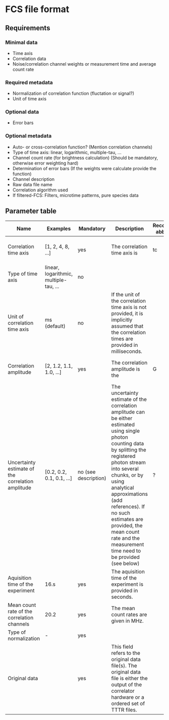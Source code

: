 # FCS file format

## Requirements

### Minimal data

* Time axis
* Correlation data
* Noise/correlation channel weights or measurement time and average count rate

### Required metadata

* Normalization of correlation function (fluctation or signal?)
* Unit of time axis
  
### Optional data

* Error bars
  
### Optional metadata

* Auto- or cross-correlation function? (Mention correlation channels)
* Type of time axis: linear, logarithmic, multiple-tau, ...
* Channel count rate (for brightness calculation) (Should be mandatory, otherwise error weighting hard)
* Determination of error bars (If the weights were calculate provide the function)
* Channel description
* Raw data file name
* Correlation algorithm used
* If filtered-FCS: Filters, microtime patterns, pure species data

## Parameter table

| Name | Examples | Mandatory | Description | Recommended abbreviation | Abbreviations | Type |
|---------------------------------------------------|----------------------------------------|----------------------|---------------------------------------------------------------------------------------------------------------------------------------------------------------------------------------------------------------------------------------------------------------------------------------------------------------------------------------------------------|--------------------------|---------------|-------------------------------|
| Correlation time axis | [1, 2, 4, 8, ...] | yes | The correlation time axis is  | tc | tc, tau | array/list of floating points |
| Type of time axis | linear, logarithmic, multiple-tau, ... | no |  |  |  | string |
| Unit of correlation time axis | ms  (default) | no | If the unit of the correlation time axis is not provided, it is implicitly assumed that the correlation times are provided in milliseconds. |  |  | string |
| Correlation amplitude | [2, 1.2, 1.1, 1.0, ...]  | yes | The correlation amplitude is the  | G | G, Corr | array/list of floating points |
| Uncertainty estimate of the correlation amplitude | [0.2, 0.2, 0.1, 0.1, ...] | no (see description) | The uncertainty estimate of the correlation amplitude can be either estimated using single photon counting data by splitting the registered photon stream into several chunks, or by using analytical approximations (add references). If no such estimates are provided, the mean count rate and the measurement time need to be provided (see below)  | ? |  | array/list of floating points |
| Aquisition time of the experiment | 16.s | yes | The aquisition time of the experiment is provided in seconds. |  |  |  |
| Mean count rate of the correlation channels | 20.2 | yes | The mean count rates are given in MHz. |  |  | float |
| Type of normalization | - | yes |  |  |  | string |
| Original data |  | yes | This field refers to the original data file(s). The original data file is either the output of the correlator hardware or a ordered set of TTTR files. |  |  | string |
  
  